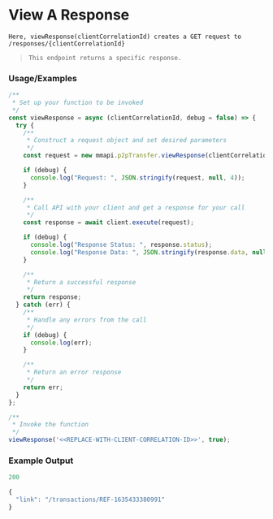 # View A Response

`Here, viewResponse(clientCorrelationId) creates a GET request to /responses/{clientCorrelationId}`

> `This endpoint returns a specific response.`

### Usage/Examples

```javascript
/**
 * Set up your function to be invoked
 */
const viewResponse = async (clientCorrelationId, debug = false) => {
  try {
    /**
     * Construct a request object and set desired parameters
     */
    const request = new mmapi.p2pTransfer.viewResponse(clientCorrelationId);

    if (debug) {
      console.log("Request: ", JSON.stringify(request, null, 4));
    }

    /**
     * Call API with your client and get a response for your call
     */
    const response = await client.execute(request);

    if (debug) {
      console.log("Response Status: ", response.status);
      console.log("Response Data: ", JSON.stringify(response.data, null, 4));
    }

    /**
     * Return a successful response
     */
    return response;
  } catch (err) {
    /**
     * Handle any errors from the call
     */
    if (debug) {
      console.log(err);
    }

    /**
     * Return an error response
     */
    return err;
  }
};

/**
 * Invoke the function
 */
viewResponse('<<REPLACE-WITH-CLIENT-CORRELATION-ID>>', true);
```

### Example Output

```javascript
200

{
  "link": "/transactions/REF-1635433380991"
}
```
